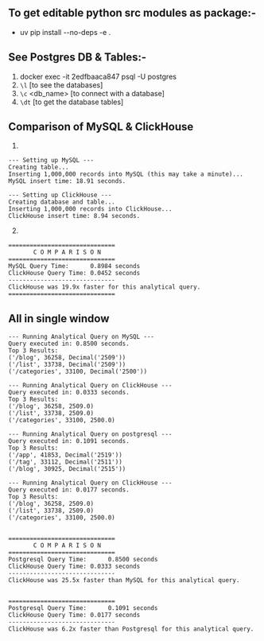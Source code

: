 

## To get editable python src modules as package:-
- uv pip install --no-deps -e .


## See Postgres DB & Tables:-
1. docker exec -it 2edfbaaca847 psql -U postgres
2. `\l` [to see the databases]
3. `\c` <db_name> [to connect with a database]
4. `\dt` [to get the database tables]


## Comparison of MySQL & ClickHouse
1. 
```
--- Setting up MySQL ---
Creating table...
Inserting 1,000,000 records into MySQL (this may take a minute)...
MySQL insert time: 18.91 seconds.

--- Setting up ClickHouse ---
Creating database and table...
Inserting 1,000,000 records into ClickHouse...
ClickHouse insert time: 8.94 seconds.
```


2.
```
==============================
       C O M P A R I S O N
==============================
MySQL Query Time:      0.8984 seconds
ClickHouse Query Time: 0.0452 seconds
------------------------------
ClickHouse was 19.9x faster for this analytical query.
==============================
```


## All in single window

```
--- Running Analytical Query on MySQL ---
Query executed in: 0.8500 seconds.
Top 3 Results:
('/blog', 36258, Decimal('2509'))
('/list', 33738, Decimal('2509'))
('/categories', 33100, Decimal('2500'))

--- Running Analytical Query on ClickHouse ---
Query executed in: 0.0333 seconds.
Top 3 Results:
('/blog', 36258, 2509.0)
('/list', 33738, 2509.0)
('/categories', 33100, 2500.0)

--- Running Analytical Query on postgresql ---
Query executed in: 0.1091 seconds.
Top 3 Results:
('/app', 41853, Decimal('2519'))
('/tag', 33112, Decimal('2511'))
('/blog', 30925, Decimal('2515'))

--- Running Analytical Query on ClickHouse ---
Query executed in: 0.0177 seconds.
Top 3 Results:
('/blog', 36258, 2509.0)
('/list', 33738, 2509.0)
('/categories', 33100, 2500.0)


==============================
       C O M P A R I S O N
==============================
Postgresql Query Time:      0.8500 seconds
ClickHouse Query Time: 0.0333 seconds
------------------------------
ClickHouse was 25.5x faster than MySQL for this analytical query.


==============================
Postgresql Query Time:      0.1091 seconds
ClickHouse Query Time: 0.0177 seconds
------------------------------
ClickHouse was 6.2x faster than Postgresql for this analytical query.
```

